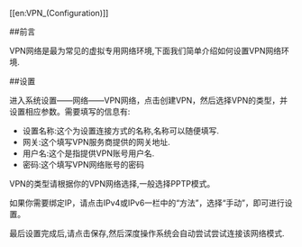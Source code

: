 [[en:VPN_(Configuration)]]


##前言

VPN网络是最为常见的虚拟专用网络环境,下面我们简单介绍如何设置VPN网络环境.

##设置

进入系统设置——网络——VPN网络，点击创建VPN，然后选择VPN的类型，并设置相应参数。需要填写的信息有:

- 设置名称:这个为设置连接方式的名称,名称可以随便填写.
- 网关:这个填写VPN服务商提供的网关地址.
- 用户名:这个是指提供VPN账号用户名.
- 密码:这个填写VPN网络账号的密码

VPN的类型请根据你的VPN网络选择,一般选择PPTP模式。

如果你需要绑定IP，请点击IPv4或IPv6一栏中的“方法”，选择“手动”，即可进行设置。

最后设置完成后,请点击保存,然后深度操作系统会自动尝试尝试连接该网络模式.